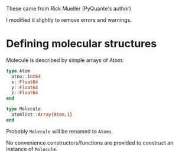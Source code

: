 These came from Rick Mueller (PyQuante's author)

I modified it slightly to remove errors and warnings.

# Defining molecular structures

Molecule is described by simple arrays of Atom:

```julia
type Atom
  atno::Int64
  x::Float64
  y::Float64
  z::Float64
end

type Molecule
  atomlist::Array{Atom,1}
end
```

Probably `Molecule` will be renamed to `Atoms`.

No convenience constructors/functions are provided to
construct an instance of `Molecule`.
